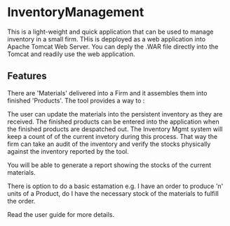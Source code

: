 # InventoryManagement

This is a light-weight and quick application that can be used to manage inventory in a small firm. THis is depployed as a web application into Apache Tomcat Web Server. You can deply the .WAR file directly into the Tomcat and readily use the web application.

## Features
There are 'Materials' delivered into a Firm and it assembles them into finished 'Products'. The tool provides a way to :

The user can update the materials into the persistent inventory as they are received. The finished products can be entered into the application when the finished products are despatched out. The Inventory Mgmt system will keep a count of of the current invetory during this process. That way the firm can take an audit of the inventory and verify the stocks physically against the inventory reported by the tool.

You will be able to generate a report showing the stocks of the current materials.

There is option to do a basic estamation e.g. I have an order to produce 'n' units of a Product, do I have the necessary stock of the materials to fulfill the order.

Read the user guide for more details.
